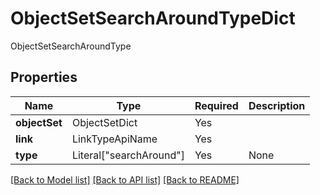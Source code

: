 # ObjectSetSearchAroundTypeDict

ObjectSetSearchAroundType

## Properties
| Name | Type | Required | Description |
| ------------ | ------------- | ------------- | ------------- |
**objectSet** | ObjectSetDict | Yes |  |
**link** | LinkTypeApiName | Yes |  |
**type** | Literal["searchAround"] | Yes | None |


[[Back to Model list]](../../../README.md#models-v1-link) [[Back to API list]](../../../README.md#documentation-for-api-endpoints) [[Back to README]](../../../README.md)
